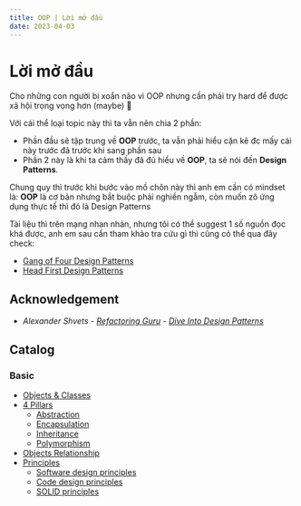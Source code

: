 ```yaml
---
title: OOP | Lời mở đầu
date: 2023-04-03
---
```


# Lời mở đầu

Cho những con người bị xoắn não vì OOP nhưng cần phải try hard để được xã hội trọng vọng hơn (maybe) 🐧

Với cái thể loại topic này thì ta vẫn nên chia 2 phần:

- Phần đầu sẽ tập trung về **OOP** trước, ta vẫn phải hiểu cặn kẽ đc mấy cái này trước đã trước khi sang phần sau
- Phần 2 này là khi ta cảm thấy đã đủ hiểu về **OOP**, ta sẽ nói đến **Design Patterns**.

Chung quy thì trước khi bước vào mồ chôn này thì anh em cần có mindset là: **OOP** là cơ bản nhưng
bắt buộc phải nghiền ngẫm, còn muốn zô ứng dụng thực tế thì đó là Design Patterns

Tài liệu thì trên mạng nhan nhản, nhưng tôi có thể suggest 1 số nguồn đọc khá được, anh em sau cần
tham khảo tra cứu gì thì cũng có thể qua đây check:

+ [Gang of Four Design Patterns](https://www.amazon.com/Design-Patterns-Object-Oriented-Addison-Wesley-Professional-ebook/dp/B000SEIBB8)
+ [Head First Design Patterns](https://www.amazon.com/Head-First-Design-Patterns-Brain-Friendly/dp/0596007124)

## Acknowledgement

- *Alexander Shvets - [Refactoring Guru](https://refactoring.guru) - [Dive Into Design Patterns](https://refactoring.guru/design-patterns/book)*

## Catalog

### Basic

- [Objects & Classes](/oop/objects-and-classes)
- [4 Pillars](#)
  + [Abstraction](/oop/4-pillars/abstraction)
  + [Encapsulation](/oop/4-pillars/encapsulation)
  + [Inheritance](/oop/4-pillars/inheritance)
  + [Polymorphism](/oop/4-pillars/polymorphism)
- [Objects Relationship](/oop/objects-relationship)
- [Principles](#)
  + [Software design principles](/oop/principles/software-design)
  + [Code design principles](/oop/principles/design)
  + [SOLID principles](/oop/principles/solid)

###
